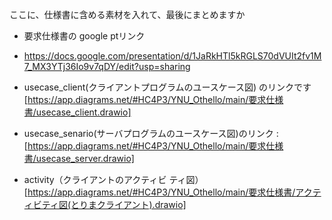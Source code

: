 ここに、仕様書に含める素材を入れて、最後にまとめますか

- 要求仕様書の google ptリンク
- https://docs.google.com/presentation/d/1JaRkHTl5kRGLS70dVUIt2fv1M7_MX3YTj36Io9v7qDY/edit?usp=sharing

- usecase_client(クライアントプログラムのユースケース図) のリンクです[https://app.diagrams.net/#HC4P3/YNU_Othello/main/要求仕様書/usecase_client.drawio]

- usecase_senario(サーバプログラムのユースケース図)のリンク : [https://app.diagrams.net/#HC4P3/YNU_Othello/main/要求仕様書/usecase_server.drawio]

- activity（クライアントのアクティビ
  ティ図） [https://app.diagrams.net/#HC4P3/YNU_Othello/main/要求仕様書/アクティビティ図(とりまクライアント).drawio]
